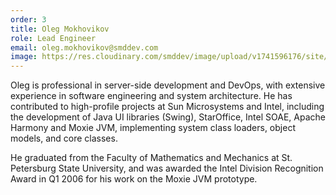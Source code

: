 ```yaml
---
order: 3
title: Oleg Mokhovikov
role: Lead Engineer
email: oleg.mokhovikov@smddev.com
image: https://res.cloudinary.com/smddev/image/upload/v1741596176/site/member/mokhovikov.jpg
---
```

Oleg is professional in server-side development and DevOps, with extensive experience in software engineering and system architecture. He has contributed to high-profile projects at Sun Microsystems and Intel, including the development of Java UI libraries (Swing), StarOffice, Intel SOAE, Apache Harmony and Moxie JVM, implementing system class loaders, object models, and core classes.

He graduated from the Faculty of Mathematics and Mechanics at St. Petersburg State University, and was awarded the Intel Division Recognition Award in Q1 2006 for his work on the Moxie JVM prototype.
